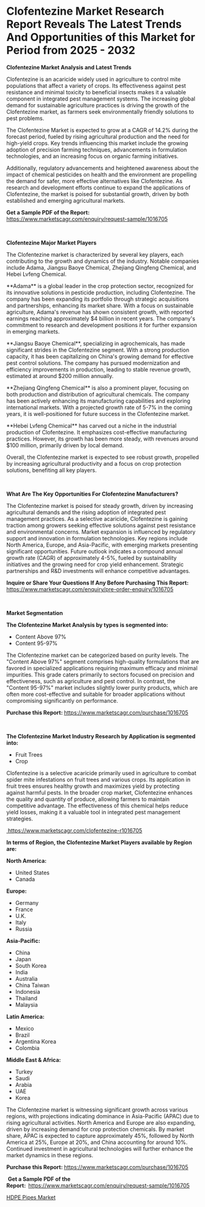 <p><h1>Clofentezine Market Research Report Reveals The Latest Trends And Opportunities of this Market for Period from 2025 - 2032</h1></p><p><strong>Clofentezine Market Analysis and Latest Trends</strong></p>
<p><p>Clofentezine is an acaricide widely used in agriculture to control mite populations that affect a variety of crops. Its effectiveness against pest resistance and minimal toxicity to beneficial insects makes it a valuable component in integrated pest management systems. The increasing global demand for sustainable agriculture practices is driving the growth of the Clofentezine market, as farmers seek environmentally friendly solutions to pest problems.</p><p>The Clofentezine Market is expected to grow at a CAGR of 14.2% during the forecast period, fueled by rising agricultural production and the need for high-yield crops. Key trends influencing this market include the growing adoption of precision farming techniques, advancements in formulation technologies, and an increasing focus on organic farming initiatives. </p><p>Additionally, regulatory advancements and heightened awareness about the impact of chemical pesticides on health and the environment are propelling the demand for safer, more effective alternatives like Clofentezine. As research and development efforts continue to expand the applications of Clofentezine, the market is poised for substantial growth, driven by both established and emerging agricultural markets.</p></p>
<p><strong>Get a Sample PDF of the Report:&nbsp;</strong> <a href="https://www.marketscagr.com/enquiry/request-sample/1016705?utm_campaign=2992&utm_medium=2&utm_source=Github&utm_content=ia&utm_term=02042025&utm_id=clofentezine">https://www.marketscagr.com/enquiry/request-sample/1016705</a></p>
<p>&nbsp;</p>
<p><strong>Clofentezine Major Market Players</strong></p>
<p><p>The Clofentezine market is characterized by several key players, each contributing to the growth and dynamics of the industry. Notable companies include Adama, Jiangsu Baoye Chemical, Zhejiang Qingfeng Chemical, and Hebei Lvfeng Chemical.</p><p>**Adama** is a global leader in the crop protection sector, recognized for its innovative solutions in pesticide production, including Clofentezine. The company has been expanding its portfolio through strategic acquisitions and partnerships, enhancing its market share. With a focus on sustainable agriculture, Adama's revenue has shown consistent growth, with reported earnings reaching approximately $4 billion in recent years. The company's commitment to research and development positions it for further expansion in emerging markets.</p><p>**Jiangsu Baoye Chemical**, specializing in agrochemicals, has made significant strides in the Clofentezine segment. With a strong production capacity, it has been capitalizing on China's growing demand for effective pest control solutions. The company has pursued modernization and efficiency improvements in production, leading to stable revenue growth, estimated at around $200 million annually.</p><p>**Zhejiang Qingfeng Chemical** is also a prominent player, focusing on both production and distribution of agricultural chemicals. The company has been actively enhancing its manufacturing capabilities and exploring international markets. With a projected growth rate of 5-7% in the coming years, it is well-positioned for future success in the Clofentezine market.</p><p>**Hebei Lvfeng Chemical** has carved out a niche in the industrial production of Clofentezine. It emphasizes cost-effective manufacturing practices. However, its growth has been more steady, with revenues around $100 million, primarily driven by local demand.</p><p>Overall, the Clofentezine market is expected to see robust growth, propelled by increasing agricultural productivity and a focus on crop protection solutions, benefiting all key players.</p></p>
<p>&nbsp;</p>
<p><strong>What Are The Key Opportunities For Clofentezine Manufacturers?</strong></p>
<p><p>The Clofentezine market is poised for steady growth, driven by increasing agricultural demands and the rising adoption of integrated pest management practices. As a selective acaricide, Clofentezine is gaining traction among growers seeking effective solutions against pest resistance and environmental concerns. Market expansion is influenced by regulatory support and innovation in formulation technologies. Key regions include North America, Europe, and Asia-Pacific, with emerging markets presenting significant opportunities. Future outlook indicates a compound annual growth rate (CAGR) of approximately 4-5%, fueled by sustainability initiatives and the growing need for crop yield enhancement. Strategic partnerships and R&D investments will enhance competitive advantages.</p></p>
<p><strong>Inquire or Share Your Questions If Any Before Purchasing This Report:</strong> <a href="https://www.marketscagr.com/enquiry/pre-order-enquiry/1016705?utm_campaign=2992&utm_medium=2&utm_source=Github&utm_content=ia&utm_term=02042025&utm_id=clofentezine">https://www.marketscagr.com/enquiry/pre-order-enquiry/1016705</a></p>
<p>&nbsp;</p>
<p><strong>Market Segmentation</strong></p>
<p><strong>The Clofentezine Market Analysis by types is segmented into:</strong></p>
<p><ul><li>Content Above 97%</li><li>Content 95-97%</li></ul></p>
<p><p>The Clofentezine market can be categorized based on purity levels. The "Content Above 97%" segment comprises high-quality formulations that are favored in specialized applications requiring maximum efficacy and minimal impurities. This grade caters primarily to sectors focused on precision and effectiveness, such as agriculture and pest control. In contrast, the "Content 95-97%" market includes slightly lower purity products, which are often more cost-effective and suitable for broader applications without compromising significantly on performance.</p></p>
<p><strong>Purchase this Report:&nbsp;</strong><a href="https://www.marketscagr.com/purchase/1016705?utm_campaign=2992&utm_medium=2&utm_source=Github&utm_content=ia&utm_term=02042025&utm_id=clofentezine">https://www.marketscagr.com/purchase/1016705</a></p>
<p>&nbsp;</p>
<p><strong>The Clofentezine Market Industry Research by Application is segmented into:</strong></p>
<p><ul><li>Fruit Trees</li><li>Crop</li></ul></p>
<p><p>Clofentezine is a selective acaricide primarily used in agriculture to combat spider mite infestations on fruit trees and various crops. Its application in fruit trees ensures healthy growth and maximizes yield by protecting against harmful pests. In the broader crop market, Clofentezine enhances the quality and quantity of produce, allowing farmers to maintain competitive advantage. The effectiveness of this chemical helps reduce yield losses, making it a valuable tool in integrated pest management strategies.</p></p>
<p><a href="https://www.marketscagr.com/clofentezine-r1016705?utm_campaign=2992&utm_medium=2&utm_source=Github&utm_content=ia&utm_term=02042025&utm_id=clofentezine">&nbsp;https://www.marketscagr.com/clofentezine-r1016705</a></p>
<p><strong>In terms of Region, the Clofentezine Market Players available by Region are:</strong></p>
<p>
    <p> <strong> North America: </strong>
        <ul>
            <li>United States</li>
            <li>Canada</li>
        </ul>
        </p> 
    <p> <strong> Europe: </strong>
        <ul>
            <li>Germany</li>
            <li>France</li>
            <li>U.K.</li>
            <li>Italy</li>
            <li>Russia</li>
        </ul>
        </p> 
    <p> <strong> Asia-Pacific: </strong>
        <ul>
            <li>China</li>
            <li>Japan</li>
            <li>South Korea</li>
            <li>India</li>
            <li>Australia</li>
            <li>China Taiwan</li>
            <li>Indonesia</li>
            <li>Thailand</li>
            <li>Malaysia</li>
        </ul>
        </p> 
    <p> <strong> Latin America: </strong>
        <ul>
            <li>Mexico</li>
            <li>Brazil</li>
            <li>Argentina Korea</li>
            <li>Colombia</li>
        </ul>
        </p> 
    <p> <strong> Middle East & Africa: </strong>
        <ul>
            <li>Turkey</li>
            <li>Saudi</li>
            <li>Arabia</li>
            <li>UAE</li>
            <li>Korea</li>
        </ul>
    </p>
    </p>
<p><p>The Clofentezine market is witnessing significant growth across various regions, with projections indicating dominance in Asia-Pacific (APAC) due to rising agricultural activities. North America and Europe are also expanding, driven by increasing demand for crop protection chemicals. By market share, APAC is expected to capture approximately 45%, followed by North America at 25%, Europe at 20%, and China accounting for around 10%. Continued investment in agricultural technologies will further enhance the market dynamics in these regions.</p></p>
<p><strong>Purchase this Report: </strong><a href="https://www.marketscagr.com/purchase/1016705?utm_campaign=2992&utm_medium=2&utm_source=Github&utm_content=ia&utm_term=02042025&utm_id=clofentezine">https://www.marketscagr.com/purchase/1016705</a></p>
<p>&nbsp;<strong>Get a Sample PDF of the Report:&nbsp;&nbsp;</strong><a href="https://www.marketscagr.com/enquiry/request-sample/1016705?utm_campaign=2992&utm_medium=2&utm_source=Github&utm_content=ia&utm_term=02042025&utm_id=clofentezine">https://www.marketscagr.com/enquiry/request-sample/1016705</a></p>
<p><strong></strong></p>
<p><p><a href="https://github.com/jenithschijf/Market-Research-Report-List-1/blob/main/hdpe-pipes-market.md?utm_campaign=2992&utm_medium=2&utm_source=Github&utm_content=ia&utm_term=02042025&utm_id=clofentezine">HDPE Pipes Market</a></p></p>